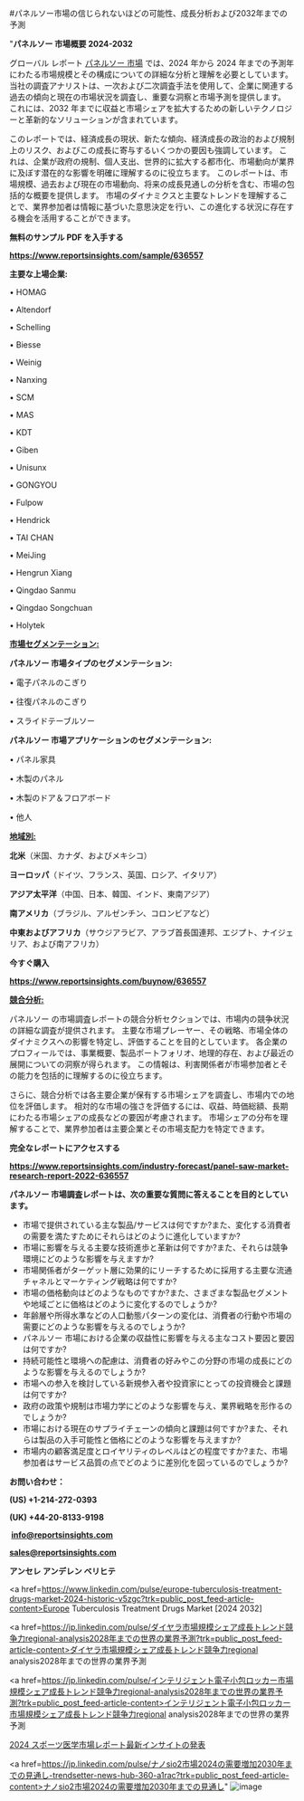 #パネルソー市場の信じられないほどの可能性、成長分析および2032年までの予測

"<strong>パネルソー 市場概要 2024-2032</strong>

グローバル レポート <a href=https://www.reportsinsights.com/sample/636557>パネルソー 市場</a> では、2024 年から 2024 年までの予測年にわたる市場規模とその構成についての詳細な分析と理解を必要としています。 当社の調査アナリストは、一次および二次調査手法を使用して、企業に関連する過去の傾向と現在の市場状況を調査し、重要な洞察と市場予測を提供します。 これには、2032 年までに収益と市場シェアを拡大​​するための新しいテクノロジーと革新的なソリューションが含まれています。

このレポートでは、経済成長の現状、新たな傾向、経済成長の政治的および規制上のリスク、およびこの成長に寄与するいくつかの要因も強調しています。 これは、企業が政府の規制、個人支出、世界的に拡大する都市化、市場動向が業界に及ぼす潜在的な影響を明確に理解するのに役立ちます。 このレポートは、市場規模、過去および現在の市場動向、将来の成長見通しの分析を含む、市場の包括的な概要を提供します。 市場のダイナミクスと主要なトレンドを理解することで、業界参加者は情報に基づいた意思決定を行い、この進化する状況に存在する機会を活用することができます。

<strong><b>無料のサンプル PDF を入手する</b></strong>

<a href=https://www.reportsinsights.com/sample/636557><strong><u>https://www.reportsinsights.com/sample/636557</u></strong></a>

<strong>主要な上場企業:</strong>

• HOMAG

• Altendorf

• Schelling

• Biesse

• Weinig

• Nanxing

• SCM

• MAS

• KDT

• Giben

• Unisunx

• GONGYOU

• Fulpow

• Hendrick

• TAI CHAN

• MeiJing

• Hengrun Xiang

• Qingdao Sanmu

• Qingdao Songchuan

• Holytek

<strong><u>市場セグメンテーション</u></strong><strong><u>:</u></strong>

<strong>パネルソー 市場タイプのセグメンテーション:</strong>

• 電子パネルのこぎり

• 往復パネルのこぎり

• スライドテーブルソー

<strong>パネルソー 市場アプリケーションのセグメンテーション:</strong>

• パネル家具

• 木製のパネル

• 木製のドア＆フロアボード

• 他人

<strong><u>地域別</u></strong><strong><u>:</u></strong>

<strong>北米</strong>（米国、カナダ、およびメキシコ）

<strong>ヨーロッパ</strong>（ドイツ、フランス、英国、ロシア、イタリア）

<strong>アジア太平洋</strong>（中国、日本、韓国、インド、東南アジア）

<strong>南アメリカ</strong>（ブラジル、アルゼンチン、コロンビアなど）

<strong>中東およびアフリカ</strong>（サウジアラビア、アラブ首長国連邦、エジプト、ナイジェリア、および南アフリカ）

<strong>今すぐ購入</strong>

<a href=https://www.reportsinsights.com/buynow/636557><strong><u>https://www.reportsinsights.com/buynow/636557</u></strong></a>

<strong><u>競合分析:</u></strong>

パネルソー の市場調査レポートの競合分析セクションでは、市場内の競争状況の詳細な調査が提供されます。 主要な市場プレーヤー、その戦略、市場全体のダイナミクスへの影響を特定し、評価することを目的としています。 各企業のプロフィールでは、事業概要、製品ポートフォリオ、地理的存在、および最近の展開についての洞察が得られます。 この情報は、利害関係者が市場参加者とその能力を包括的に理解するのに役立ちます。

さらに、競合分析では各主要企業が保有する市場シェアを調査し、市場内での地位を評価します。 相対的な市場の強さを評価するには、収益、時価総額、長期にわたる市場シェアの成長などの要因が考慮されます。 市場シェアの分布を理解することで、業界参加者は主要企業とその市場支配力を特定できます。

<strong>完全なレポートにアクセスする</strong>

<a href=https://www.reportsinsights.com/industry-forecast/panel-saw-market-research-report-2022-636557><strong><u><b>https://www.reportsinsights.com/industry-forecast/panel-saw-market-research-report-2022-636557</b></u></strong></a>

<strong><b>パネルソー 市場調査レポートは、次の重要な質問に答えることを目的としています。</b></strong>
<ul>
  <li>市場で提供されている主な製品/サービスは何ですか?また、変化する消費者の需要を満たすためにそれらはどのように進化していますか?</li>
  <li>市場に影響を与える主要な技術進歩と革新は何ですか?また、それらは競争環境にどのような影響を与えますか?</li>
  <li>市場関係者がターゲット層に効果的にリーチするために採用する主要な流通チャネルとマーケティング戦略は何ですか?</li>
  <li>市場の価格動向はどのようなものですか?また、さまざまな製品セグメントや地域ごとに価格はどのように変化するのでしょうか?</li>
  <li>年齢層や所得水準などの人口動態パターンの変化は、消費者の行動や市場の需要にどのような影響を与えるのでしょうか?</li>
  <li>パネルソー 市場における企業の収益性に影響を与える主なコスト要因と要因は何ですか?</li>
  <li>持続可能性と環境への配慮は、消費者の好みやこの分野の市場の成長にどのような影響を与えるのでしょうか?</li>
  <li>市場への参入を検討している新規参入者や投資家にとっての投資機会と課題は何ですか?</li>
  <li>政府の政策や規制は市場力学にどのような影響を与え、業界戦略を形作るのでしょうか?</li>
  <li>市場における現在のサプライチェーンの傾向と課題は何ですか?また、それらは製品の入手可能性と価格にどのような影響を与えますか?</li>
  <li>市場内の顧客満足度とロイヤリティのレベルはどの程度ですか?また、市場参加者はサービス品質の点でどのように差別化を図っているのでしょうか?</li>
</ul>
<strong>お問い合わせ：</strong>

<strong>(US) +1-214-272-0393</strong>

<strong>(UK) +44-20-8133-9198</strong>

<strong> </strong><a href=info@reportsinsights.com><strong><u>info@reportsinsights.com</u></strong></a>

<a href=sales@reportsinsights.com><strong><u>sales@reportsinsights.com</u></strong></a>

<strong>アンセレ アンデレン ベリヒテ</strong>

<a href=https://www.linkedin.com/pulse/europe-tuberculosis-treatment-drugs-market-2024-historic-v5zgc?trk=public_post_feed-article-content>Europe Tuberculosis Treatment Drugs Market [2024 2032]</a>

<a href=https://jp.linkedin.com/pulse/ダイヤラ市場規模シェア成長トレンド競争力regional-analysis2028年までの世界の業界予測?trk=public_post_feed-article-content>ダイヤラ市場規模シェア成長トレンド競争力regional analysis2028年までの世界の業界予測</a>

<a href=https://jp.linkedin.com/pulse/インテリジェント電子小包ロッカー市場規模シェア成長トレンド競争力regional-analysis2028年までの世界の業界予測?trk=public_post_feed-article-content>インテリジェント電子小包ロッカー市場規模シェア成長トレンド競争力regional analysis2028年までの世界の業界予測</a>

<a href=https://www.linkedin.com/pulse/2024-スポーツ医学市場レポート最新インサイトの発表-healthscope-news-245/>2024 スポーツ医学市場レポート最新インサイトの発表</a>

<a href=https://jp.linkedin.com/pulse/ナノsio2市場2024の需要増加2030年までの見通し-trendsetter-news-hub-360-a1rac?trk=public_post_feed-article-content>ナノsio2市場2024の需要増加2030年までの見通し</a>"
![image](https://github.com/ahaan12367/RIMarket24/assets/158471582/5ca3de75-1579-46be-8fa0-e7088352cd1b)
